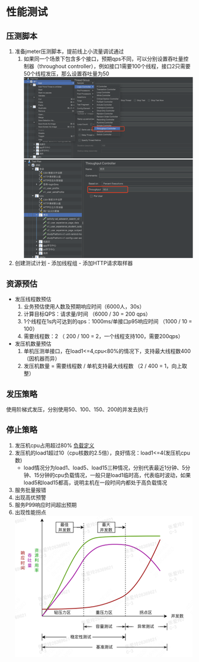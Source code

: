 # 性能测试
## 压测脚本
1. 准备jmeter压测脚本，提前线上小流量调试通过
   1. 如果同一个场景下包含多个接口，预期qps不同，可以分别设置吞吐量控制器（throughout controller），例如接口1需要100个线程，接口2只需要50个线程发压，那么设置吞吐量为50
   ![throughtout_controller](pic/image_throughtout_controller.png)
   ![throughout_controller_setting](pic/image_throughout_controller_setting.png)
2. 创建测试计划 - 添加线程组 - 添加HTTP请求取样器

## 资源预估
- 发压线程数预估
  1. 业务预估使用人数及预期响应时间（6000人，30s）
  2. 计算目标QPS：请求量/时间 （6000 / 30 = 200 qps）
  3. 1个线程在1s内可达到的qps：1000ms/单接口p95响应时间 （1000 / 10 = 100）
  4. 需要线程数：2 （ 200 / 100 = 2，一个线程支持100，需要200qps）
- 发压机数量预估
  1. 单机压测单接口，在load1<=4,cpu<80%的情况下，支持最大线程数400（因机器而异）
  2. 发压机数量 = 需要线程数 / 单机支持最大线程数 （2 / 400 = 1，向上取整）

## 发压策略
使用阶梯式发压，分别使用50、100、150、200的并发去执行

## 停止策略
1. 发压机cpu占用超过80% [负载定义](新人培训.md)
2. 发压机的load1超过10（cpu核数的2.5倍），良好情况：load1<=4(发压机cpu数)
    - load情况分为load1、load5、load15三种情况，分别代表最近1分钟、5分钟、15分钟的cpu负载情况，一般只是load1临时高，代表临时波动，如果load5和load15都高，说明主机在一段时间内都处于高负载情况
3. 服务批量报错
4. 出现高优预警
5. 服务P99响应时间超出预期
6. 出现性能拐点![alt text](pic/性能曲线.png)